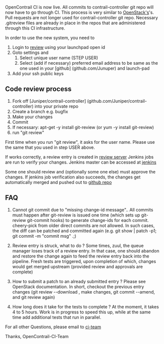 OpenContrail CI is now live. All commits to contrail-controller git repo will now have to go through CI. This process is very similar to [OpenStack's](https://wiki.openstack.org/wiki/Gerrit_Workflow)'s. Pull requests are not longer used for contrail-controller git repo. Necessary .gitreview files are already in place in the repos that are administered through this CI infrastructure.

In order to use the new system, you need to 

1. Login to [review](review.opencontrail.org) using your launchpad open id
2. Goto settings and 
    1. Select unique user name (STEP USER)
    2. Select (add if necessary) preferred email address to be same as the one used in your [github] (github.com/Junuper) and launch-pad
3. Add your ssh public keys

## Code review process
1. Fork off [Juniper/contrail-controller] (github.com/Juniper/contrail-controller) into your private repo
2. Create a branch e.g. bugfix
3. Make your changes
4. Commit
5. If necessary: apt-get -y install git-review (or yum -y install git-review)
6. run "git review"

First time when you run "git review", it asks for the user name. Please use the same that you used in step USER above.

If works correctly, a review entry is created in [review server](review.opencontrail.org) Jenkins jobs are run to verify your changes. Jenkins master can be accessed at [jenkins](jenkins.opencontrail.org)

Some one should review and (optionally some one else) must approve the changes. If jenkins job verification also succeeds, the changes get automatically merged and pushed out to [github repo](github.com/Juniper/contrail-controller)


## FAQ

1. Cannot git commit due to "missing change-id message"..
    All commits must happen after git-review is issued one time (which sets up git-review git-commit hooks) to generate change-ids for each commit. cheery-pick from older direct commits are not allowed. In such cases, the diff can be patched and committed again (e.g. git show <commit-id> | patch -p1; git commit -m "commit msg" .;)

2. Review entry is struck, what to do ?
    Some times, zuul, the queue manager loses track of a review entry. In that case, one should abandon and restore the change again to feed the review entry back into the pipeline. Fresh tests are triggered, upon completion of which, changes would get merged upstream (provided review and approvals are complete)

3. How to submit a patch to an already submitted entry ?
    Please see OpenStack documentation. In short, checkout the previous entry changes (git review --download <review-entry-id>, make changes, git commit --amend, and git review again)

4. How long does it take for the tests to complete ?
    At the moment, it takes 4 to 5 hours. Work is in progress to speed this up, while at the same time add additional tests that run in parallel.

For all other Questions, please email to [ci-team](mailto:ci-team@opencontrail.org)

Thanks,
OpenContrail-CI-Team
